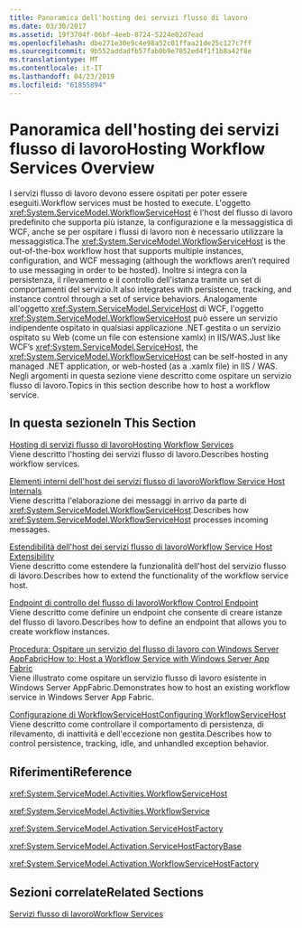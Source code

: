 ```yaml
---
title: Panoramica dell'hosting dei servizi flusso di lavoro
ms.date: 03/30/2017
ms.assetid: 19f3704f-06bf-4eeb-8724-5224e02d7ead
ms.openlocfilehash: dbe271e30e9c4e98a52c01ffaa21de25c127c7ff
ms.sourcegitcommit: 9b552addadfb57fab0b9e7852ed4f1f1b8a42f8e
ms.translationtype: MT
ms.contentlocale: it-IT
ms.lasthandoff: 04/23/2019
ms.locfileid: "61855894"
---
```

# <a name="hosting-workflow-services-overview"></a><span data-ttu-id="a631a-102">Panoramica dell'hosting dei servizi flusso di lavoro</span><span class="sxs-lookup"><span data-stu-id="a631a-102">Hosting Workflow Services Overview</span></span>
<span data-ttu-id="a631a-103">I servizi flusso di lavoro devono essere ospitati per poter essere eseguiti.</span><span class="sxs-lookup"><span data-stu-id="a631a-103">Workflow services must be hosted to execute.</span></span> <span data-ttu-id="a631a-104">L'oggetto <xref:System.ServiceModel.WorkflowServiceHost> è l'host del flusso di lavoro predefinito che supporta più istanze, la configurazione e la messaggistica di WCF, anche se per ospitare i flussi di lavoro non è necessario utilizzare la messaggistica.</span><span class="sxs-lookup"><span data-stu-id="a631a-104">The <xref:System.ServiceModel.WorkflowServiceHost> is the out-of-the-box workflow host that supports multiple instances, configuration, and WCF messaging (although the workflows aren’t required to use messaging in order to be hosted).</span></span>  <span data-ttu-id="a631a-105">Inoltre si integra con la persistenza, il rilevamento e il controllo dell'istanza tramite un set di comportamenti del servizio.</span><span class="sxs-lookup"><span data-stu-id="a631a-105">It also integrates with persistence, tracking, and instance control through a set of service behaviors.</span></span>  <span data-ttu-id="a631a-106">Analogamente all'oggetto <xref:System.ServiceModel.ServiceHost> di WCF, l'oggetto <xref:System.ServiceModel.WorkflowServiceHost> può essere un servizio indipendente ospitato in qualsiasi applicazione .NET gestita o un servizio ospitato su Web (come un file con estensione xamlx) in IIS/WAS.</span><span class="sxs-lookup"><span data-stu-id="a631a-106">Just like WCF’s <xref:System.ServiceModel.ServiceHost>, the <xref:System.ServiceModel.WorkflowServiceHost> can be self-hosted in any managed .NET application, or web-hosted (as a .xamlx file) in IIS / WAS.</span></span>  <span data-ttu-id="a631a-107">Negli argomenti in questa sezione viene descritto come ospitare un servizio flusso di lavoro.</span><span class="sxs-lookup"><span data-stu-id="a631a-107">Topics in this section describe how to host a workflow service.</span></span>  
  
## <a name="in-this-section"></a><span data-ttu-id="a631a-108">In questa sezione</span><span class="sxs-lookup"><span data-stu-id="a631a-108">In This Section</span></span>  
 [<span data-ttu-id="a631a-109">Hosting di servizi flusso di lavoro</span><span class="sxs-lookup"><span data-stu-id="a631a-109">Hosting Workflow Services</span></span>](../../../../docs/framework/wcf/feature-details/hosting-workflow-services.md)  
 <span data-ttu-id="a631a-110">Viene descritto l'hosting dei servizi flusso di lavoro.</span><span class="sxs-lookup"><span data-stu-id="a631a-110">Describes hosting workflow services.</span></span>  
  
 [<span data-ttu-id="a631a-111">Elementi interni dell'host dei servizi flusso di lavoro</span><span class="sxs-lookup"><span data-stu-id="a631a-111">Workflow Service Host Internals</span></span>](../../../../docs/framework/wcf/feature-details/workflow-service-host-internals.md)  
 <span data-ttu-id="a631a-112">Viene descritta l'elaborazione dei messaggi in arrivo da parte di <xref:System.ServiceModel.WorkflowServiceHost>.</span><span class="sxs-lookup"><span data-stu-id="a631a-112">Describes how <xref:System.ServiceModel.WorkflowServiceHost> processes incoming messages.</span></span>  
  
 [<span data-ttu-id="a631a-113">Estendibilità dell'host dei servizi flusso di lavoro</span><span class="sxs-lookup"><span data-stu-id="a631a-113">Workflow Service Host Extensibility</span></span>](../../../../docs/framework/wcf/feature-details/workflow-service-host-extensibility.md)  
 <span data-ttu-id="a631a-114">Viene descritto come estendere la funzionalità dell'host del servizio flusso di lavoro.</span><span class="sxs-lookup"><span data-stu-id="a631a-114">Describes how to extend the functionality of the workflow service host.</span></span>  
  
 [<span data-ttu-id="a631a-115">Endpoint di controllo del flusso di lavoro</span><span class="sxs-lookup"><span data-stu-id="a631a-115">Workflow Control Endpoint</span></span>](../../../../docs/framework/wcf/feature-details/workflow-control-endpoint.md)  
 <span data-ttu-id="a631a-116">Viene descritto come definire un endpoint che consente di creare istanze del flusso di lavoro.</span><span class="sxs-lookup"><span data-stu-id="a631a-116">Describes how to define an endpoint that allows you to create workflow instances.</span></span>
  
 [<span data-ttu-id="a631a-117">Procedura: Ospitare un servizio del flusso di lavoro con Windows Server AppFabric</span><span class="sxs-lookup"><span data-stu-id="a631a-117">How to: Host a Workflow Service with Windows Server App Fabric</span></span>](../../../../docs/framework/wcf/feature-details/how-to-host-a-workflow-service-with-windows-server-app-fabric.md)  
 <span data-ttu-id="a631a-118">Viene illustrato come ospitare un servizio flusso di lavoro esistente in Windows Server AppFabric.</span><span class="sxs-lookup"><span data-stu-id="a631a-118">Demonstrates how to host an existing workflow service in Windows Server App Fabric.</span></span>  
  
 [<span data-ttu-id="a631a-119">Configurazione di WorkflowServiceHost</span><span class="sxs-lookup"><span data-stu-id="a631a-119">Configuring WorkflowServiceHost</span></span>](../../../../docs/framework/wcf/feature-details/configuring-workflowservicehost.md)  
 <span data-ttu-id="a631a-120">Viene descritto come controllare il comportamento di persistenza, di rilevamento, di inattività e dell'eccezione non gestita.</span><span class="sxs-lookup"><span data-stu-id="a631a-120">Describes how to control persistence, tracking, idle, and unhandled exception behavior.</span></span>  
  
## <a name="reference"></a><span data-ttu-id="a631a-121">Riferimenti</span><span class="sxs-lookup"><span data-stu-id="a631a-121">Reference</span></span>  
 <xref:System.ServiceModel.Activities.WorkflowServiceHost>  
  
 <xref:System.ServiceModel.Activities.WorkflowService>  
  
 <xref:System.ServiceModel.Activation.ServiceHostFactory>  
  
 <xref:System.ServiceModel.Activation.ServiceHostFactoryBase>  
  
 <xref:System.ServiceModel.Activation.WorkflowServiceHostFactory>  
  
## <a name="related-sections"></a><span data-ttu-id="a631a-122">Sezioni correlate</span><span class="sxs-lookup"><span data-stu-id="a631a-122">Related Sections</span></span>  
 [<span data-ttu-id="a631a-123">Servizi flusso di lavoro</span><span class="sxs-lookup"><span data-stu-id="a631a-123">Workflow Services</span></span>](../../../../docs/framework/wcf/feature-details/workflow-services.md)
